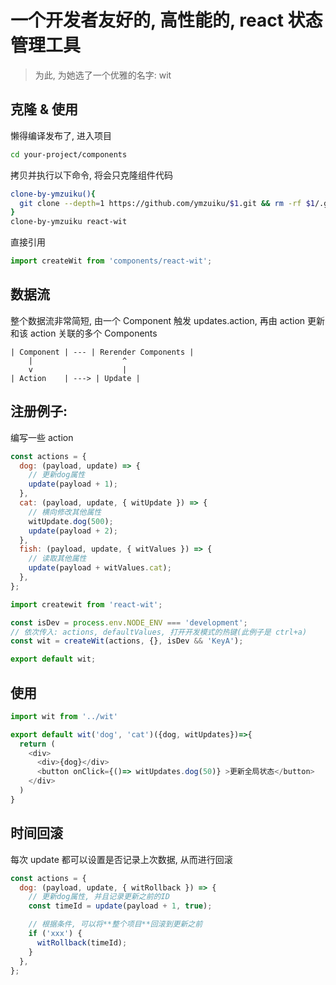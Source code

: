 # 一个开发者友好的, 高性能的, react 状态管理工具

> 为此, 为她选了一个优雅的名字: wit

## 克隆 & 使用

懒得编译发布了, 进入项目

```sh
cd your-project/components
```

拷贝并执行以下命令, 将会只克隆组件代码

```sh
clone-by-ymzuiku(){
  git clone --depth=1 https://github.com/ymzuiku/$1.git && rm -rf $1/.git $1/.gitignore
}
clone-by-ymzuiku react-wit
```

直接引用

```js
import createWit from 'components/react-wit';
```

## 数据流

整个数据流非常简短, 由一个 Component 触发 updates.action, 再由 action 更新和该 action 关联的多个 Components

```
| Component | --- | Rerender Components |
    |                    ^
    v                    |
| Action    | ---> | Update |
```

## 注册例子:

编写一些 action

```js
const actions = {
  dog: (payload, update) => {
    // 更新dog属性
    update(payload + 1);
  },
  cat: (payload, update, { witUpdate }) => {
    // 横向修改其他属性
    witUpdate.dog(500);
    update(payload + 2);
  },
  fish: (payload, update, { witValues }) => {
    // 读取其他属性
    update(payload + witValues.cat);
  },
};
```

```js
import createwit from 'react-wit';

const isDev = process.env.NODE_ENV === 'development';
// 依次传入: actions, defaultValues, 打开开发模式的热键(此例子是 ctrl+a)
const wit = createWit(actions, {}, isDev && 'KeyA');

export default wit;
```

## 使用

```js
import wit from '../wit'

export default wit('dog', 'cat')({dog, witUpdates})=>{
  return (
    <div>
      <div>{dog}</div>
      <button onClick={()=> witUpdates.dog(50)} >更新全局状态</button>
    </div>
  )
}
```

## 时间回滚

每次 update 都可以设置是否记录上次数据, 从而进行回滚

```js
const actions = {
  dog: (payload, update, { witRollback }) => {
    // 更新dog属性, 并且记录更新之前的ID
    const timeId = update(payload + 1, true);

    // 根据条件, 可以将**整个项目**回滚到更新之前
    if ('xxx') {
      witRollback(timeId);
    }
  },
};
```
